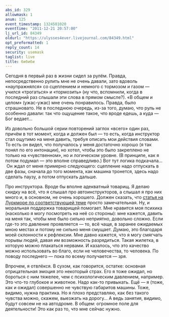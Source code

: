 ```yaml
---
abs_id: 329
allowmask: 1
anum: 125
event_timestamp: 1324501020
eventtime: "2011-12-21 20:57:00"
lj_url_id: 84349
oldurl: "https://ulysses4ever.livejournal.com/84349.html"
opt_preformatted: 1
reply_count: 14
security: usemask
taglist: live
title: бибиби
---
```


Сегодня в первый раз в жизни сидел за рулём. Правда, непосредственно
рулить мне не очень давали, зато вдоволь «наупражнялся» со сцеплением и
немного с тормозом и газом — учился «трогаться» и «тормозить» (ну что,
вспомнили, когда в последний раз слышали эти слова в прямом смысле?). «В
общем и целом» (ужас-ужас) мне очень понравилось. Правда, было
страшновато. Не в последнюю очередь, из-за того, думаю, что руль не
особенно давали: так что ощущение такое, что вроде едешь, а куда — Бог
ведает…  
  
Из довольно большой серии повторений заглох «всего» один раз, причём в
тот момент, когда и должен был — то есть, когда инструктор стал ощутимо
на меня давить, требуя описать мои действия словами. То есть он видел,
что получалось у меня достаточно хорошо (я так понял по его интонации),
но хотел, чтобы это было закреплено не только на «чувственном», но и
логическом уровне. (В принципе, как я потом подумал — это вполне
справедливо.) Вот тут логика подкачала…  Он ждал от меня примерно
следующего: сцепление надо отпускать в две фазы, сначала до того
момента, как машина тронется, здесь надо сделать паузу, а потом
отпускать дальше.  
  
Про инструктора. Вроде бы вполне адекватный товарищ. Я делаю скидку на
всё, что я слышал про автоинструкторов, а слышал я про них много и, в
основном, не очень хорошего. Должен сказать, что [статья на Луркморе по
соответствующей
теме](http://lurkmore.to/%D0%90%D0%B2%D1%82%D0%BE%D1%88%D0%BA%D0%BE%D0%BB%D0%B0)
просто замечательная. Ну, и моральная поддержка товарищей помогает. Мне
нравится моя психика (насколько я могу посмотреть на неё со стороны):
мне кажется, давить на меня так, чтобы мне было сильно неприятно,
довольно сложно. Если где-то это давление проявляется — то, всё чаще, в
заранее ожидаемых мною местах и потому не сильно меня смущает. Думаю,
это благодаря моей склонности к рефлексии. Мне давно кажется, что я могу
смягчать порывы людей, давая им возможность разрядиться. Такая жилетка,
в которую можно плакаться нервами. И казалось, что это качество можно
использовать во благо, если не человечества, то человека. По поводу
последнего — пока по всему получается — зря.  
  
Впрочем, я отвлёкся. В сухом, как говорится, остатке: основная
отрицательная эмоция это некоторый страх. Его я тоже ожидал, но бороться
с ним тяжелее, чем с психологическим давлением, например. Это что-то
глубокое и животное. Надо как-то привыкать. Ещё — я (тоже, как и ожидал)
совершенно не чувствую габаритов машины. Тоже, видимо, нужна практика.
Но я плохо представляю, как без такого чувства можно, скажем, выезжать
на дорогу… А ведь занятия, видимо, будут совсем не на автодроме. В
общем: огромное поле для деятельности! Это как раз то, что мне сейчас
нужно.

